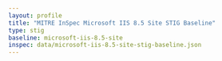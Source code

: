 ```yaml
---
layout: profile
title: "MITRE InSpec Microsoft IIS 8.5 Site STIG Baseline"
type: stig
baseline: microsoft-iis-8.5-site
inspec: data/microsoft-iis-8.5-site-stig-baseline.json
---
```

